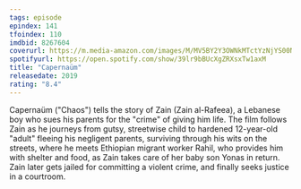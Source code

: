 ```yaml
---
tags: episode
epindex: 141
tfoindex: 110
imdbid: 8267604
coverurl: https://m.media-amazon.com/images/M/MV5BY2Y3OWNkMTctYzNjYS00NWVkLTg4OWEtY2YxN2I3NDhlYzE0XkEyXkFqcGdeQXVyMTI3ODAyMzE2._V1_SY300_CR2,0,202,300_.jpg
spotifyurl: https://open.spotify.com/show/39lr9bBUcXgZRXsxTw1axM
title: "Capernaüm"
releasedate: 2019
rating: "8.4"
---
```


Capernaüm ("Chaos") tells the story of Zain (Zain al-Rafeea), a Lebanese boy who sues his parents for the "crime" of giving him life. The film follows Zain as he journeys from gutsy, streetwise child to hardened 12-year-old "adult" fleeing his negligent parents, surviving through his wits on the streets, where he meets Ethiopian migrant worker Rahil, who provides him with shelter and food, as Zain takes care of her baby son Yonas in return. Zain later gets jailed for committing a violent crime, and finally seeks justice in a courtroom.